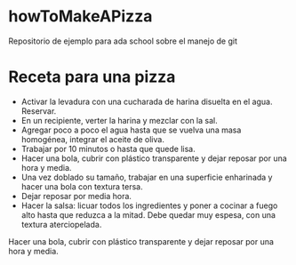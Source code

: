 # howToMakeAPizza

Repositorio de ejemplo para ada school sobre el manejo de git

# Receta para una pizza

- Activar la levadura con una cucharada de harina disuelta en el agua. Reservar.
- En un recipiente, verter la harina y mezclar con la sal.
- Agregar poco a poco el agua hasta que se vuelva una masa homogénea, integrar el aceite de oliva.
- Trabajar por 10 minutos o hasta que quede lisa.
- Hacer una bola, cubrir con plástico transparente y dejar reposar por una hora y media.
- Una vez doblado su tamaño, trabajar en una superficie enharinada y hacer una bola con textura tersa.
- Dejar reposar por media hora.
- Hacer la salsa: licuar todos los ingredientes y poner a cocinar a fuego alto hasta que reduzca a la mitad. Debe quedar muy espesa, con una textura aterciopelada.

Hacer una bola, cubrir con plástico transparente y dejar reposar por una hora y media.

